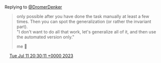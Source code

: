 Replying to [@DromerDenker](https://twitter.com/DromerDenker/status/1678864279485677568)

> only possible after you have done the task manually at least a few times\. Then you can spot the generalization \(or rather the invariant part\)\.  
> "I don't want to do all that work, let's generalize all of it, and then use the automated version only\."  
>   
> me 🤯

<img src="../../media/tweet.ico" width="12" /> [Tue Jul 11 20:30:11 +0000 2023](https://twitter.com/DromerDenker/status/1678864281675214850)
